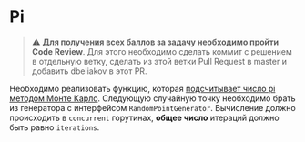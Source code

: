 # Pi

> :warning: **Для получения всех баллов за задачу необходимо пройти Code Review**.
> Для этого необходимо сделать коммит с решением в отдельную ветку, сделать из этой ветки Pull Request в master и добавить dbeliakov в этот PR.

Необходимо реализовать функцию, которая [подсчитывает число pi методом Монте Карло](https://habr.com/ru/post/128454/).
Следующую случайную точку необходимо брать из генератора с интерфейсом `RandomPointGenerator`.
Вычисление должно происходить в `concurrent` горутинах, **общее число** итераций должно быть равно
`iterations`.